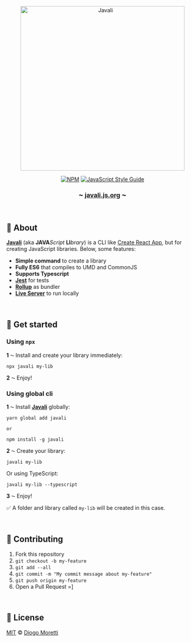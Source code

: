 <p align="center">
<img src="https://user-images.githubusercontent.com/2853428/54870888-3b2b5800-4d8b-11e9-8e3d-f56fd7692117.png" alt="Javali" width="430">
<p align="center">
  <a href="https://www.npmjs.com/package/javali"><img alt="NPM" src="https://img.shields.io/npm/v/javali.svg?style=flat-square"></a> <a href="https://standardjs.com"><img src="https://img.shields.io/badge/code_style-standard-brightgreen.svg?style=flat-square" alt="JavaScript Style Guide" /></a>
</p>
<h3 align="center"><strong>⁓ <a href="https://javali.js.org">javali.js.org</a> ⁓</strong></h3>
</p>
<br>

## 🐗 About

**[Javali](https://javali.js.org/)** (aka **JAVA***Script* **LI***brary*) is a CLI like [Create React App](https://github.com/facebook/create-react-app), but for creating JavaScript libraries. Below, some features:

- **Simple command** to create a library
- **Fully ES6** that compiles to UMD and CommonJS
- **Supports Typescript**
- **[Jest](https://jestjs.io/)** for tests
- **[Rollup](https://rollupjs.org)** as bundler
- **[Live Server](https://github.com/tapio/live-server)** to run locally

<br>

## 🐗 Get started

### Using `npx`

**1** ⁓ Install and create your library immediately:


```shell
npx javali my-lib
```

**2** ⁓ Enjoy!

### Using global cli

**1** ⁓ Install **[Javali](https://javali.js.org/)** globally:

```shell
yarn global add javali

or

npm install -g javali
```

**2** ⁓ Create your library:

```shell
javali my-lib
```

Or using TypeScript:

```shell
javali my-lib --typescript
```

**3** ⁓ Enjoy!



✅ A folder and library called `my-lib` will be created in this case.

<br>

## 🐗 Contributing

1. Fork this repository
2. `git checkout -b my-feature`
3. `git add --all`
4. `git commit -m "My commit message about my-feature"`
5. `git push origin my-feature`
6. Open a Pull Request =]

<br>

## 🐗 License

[MIT](./license.md) © [Diogo Moretti](https://github.com/diogomoretti)
